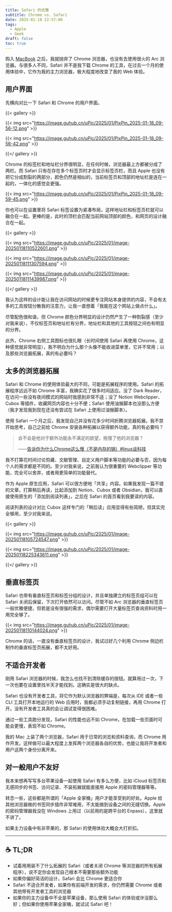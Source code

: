 ```yaml
---
title: Safari 的优雅
subtitle: Chrome vs. Safari
date: 2025-01-18 22:57:00
tags:
  - Apple
  - Geek
draft: false
toc: true
---
```


购入 [MacBook](/posts/揽物日志-vol-3/) 之后，我就抛弃了 Chrome 浏览器，也没有去使用很火的 Arc 浏览器。与很多人不同，Safari 并不是我下载 Chrome 的工具，在过去一个月的使用体验中，它作为我的主力浏览器，极大程度地改变了我的 Web 体验。

<!--more-->

## 用户界面

先横向对比一下 Safari 和 Chrome 的用户界面。

{{< gallery >}}

{{< img src="https://image.guhub.cn/uPic/2025/01/PixPin_2025-01-18_09-56-12.png" >}}

{{< img src="https://image.guhub.cn/uPic/2025/01/PixPin_2025-01-18_09-56-42.png" >}}

{{</ gallery >}}

Chrome 的标签栏和地址栏分界很明显，在任何时候，浏览器最上方都被分成了两栏。而 Safari 只有在存在多个标签页时才会显示标签页栏，而且 Apple 也没有把它分成割裂的两部分，颜色仍然是相似的，当前标签页和顶部的地址栏是连在一起的，一体化的感觉会更强。

{{< img src="https://image.guhub.cn/uPic/2025/01/PixPin_2025-01-18_09-59-45.png" >}}

你也可以在设置里将 Safari 标签设置为紧凑布局，这样地址栏和标签页栏就可以融合在一起。更棒的是，此时的顶栏会匹配当前网站顶部的颜色，和网页的设计融合在一起。

{{< gallery >}}

{{< img src="https://image.guhub.cn/uPic/2025/01/image-20250118110522601.png" >}}

{{< img src="https://image.guhub.cn/uPic/2025/01/image-20250118111307594.png" >}}

{{< img src="https://image.guhub.cn/uPic/2025/01/image-20250118111439987.png" >}}

{{</ gallery >}}

我认为这样的设计能让我在访问网站的时候更专注网站本身提供的内容，不会有太多的工具按钮分散我的注意力，让我一直想着「我能在这个网站上做点什么」。

尽管配色很和谐，但 Chrome 颜色分界明显的设计仍然产生了一种割裂感（至少对我来说），不仅标签页和地址栏有分界，地址栏和其他的工具按钮之间也有明显的分界。

此外，Chrome 右侧工具图标也很扎眼（长时间使用 Safari 再使用 Chrome，这种感觉就非常明显），我不明白为什么那个头像不能收进菜单里，它并不常用；以及那些浏览器拓展，真的有必要吗？

## 太多的浏览器拓展

Safari 和 Chrome 的使用体验最大的不同，可能是拓展程序的使用。Safari 的拓展程序远远不如 Chrome 丰富，我确实花了很多时间适应。没了 Dark Reader，在访问一些没有夜间模式的网站时我感到非常不适；没了 Notion Webclipper、Cubox 等插件，收藏网页内容也十分不便；Safari 使用油猴脚本也没那么方便（我才发现我到现在还没有尝试在 Safari 上使用过油猴脚本）。

使用 Safari 一个月之后，我发现自己并没有花多少时间折腾浏览器拓展。我不禁开始思考，自己之前给 Chrome 安装各种拓展以获得额外功能，真的有必要吗？

> 会不会是他对于额外功能永不满足的欲望，拖慢了他的浏览器？
>
> ——[告诉你为什么Chrome这么慢（不是内存的锅）#linus谈科技](https://www.bilibili.com/video/BV1Ut421K7bP/)

我不打算花时间讨论剪藏、文献管理、自定义用户脚本等功能的必要与否，因为每个人的需求都是不同的。至少对我来说，之前我认为很重要的 Webclipper 等功能，完全可以舍弃，或者用更简单的功能替代。

作为 Apple 原生应用，Safari 可以很方便地「共享」内容。如果我发现一篇不错的文章，打算稍后再读，比起添加到 Notion、Cubox 或者 Obsidian，我可以直接使用原生的「添加到阅读列表」，之后在 Safari 的首页看到我要读的内容。

阅读列表的设计对比 Cubox 这样专门的「稍后读」应用显得有些简陋，但其实完全够用，至少对我来说。

{{< gallery >}}

{{< img src="https://image.guhub.cn/uPic/2025/01/image-20250118105724547.png" >}}

{{< img src="https://image.guhub.cn/uPic/2025/01/image-20250118225343611.png" >}}

{{</ gallery >}}

## 垂直标签页

Safari 也带有垂直标签页和标签分组的设计，并且单独建立的标签页组可以在 Safari 关闭后保留，下次打开依然可以访问。尽管不如 Arc 浏览器的垂直标签页一般优雅便捷，但若是没有很强的需求，偶尔需要打开大量标签页查询资料时用一用完全够了。

{{< img src="https://image.guhub.cn/uPic/2025/01/image-20250118110144024.png" >}}

Chrome 的话，一直没有垂直标签页的设计，我试过好几个利用 Chrome 侧边栏制作的垂直标签页拓展，都不太好用。

## 不适合开发者

刚用 Safari 浏览器的时候，我怎么也找不到清除缓存的按钮。就算用过一次，下一次也要在设置里找半天才能找到。这确实是很大的缺点。

Safari 也没有开发者工具，将它作为默认浏览器的弊端是，每次从 IDE 或者一些 CLI 工具打开本地运行的 Web 应用时，我都必须手动复制链接，再用 Chrome 打开。没有开发者工具真的会让调试变得很困难。

通过一些工具跑分发现，Safari 的性能也远不如 Chrome，在加载一些页面时可能会更慢，表现不如 Chrome。

我的 Mac 上装了两个浏览器，Safari 用于日常的浏览和资料查询，而 Chrome 用作开发。这样做可以最大程度上发挥两个浏览器各自的优势，也能让我将开发者和用户这两个身份分离开来。

## 对一般用户不友好

我本来想再写写多台苹果设备一起使用 Safari 有多么方便，比如 iCloud 标签页和无感同步的书签、访问记录、不装拓展就能直接用 Apple 的密码管理器等等。

转念一些，这些都是所谓的「Apple 全家桶」用户才能享受到的好处。Apple 给其他浏览器做的书签同步插件非常难用，不太能做到设备之间的无缝切换。Apple 的密码管理器我没在 Windows 上用过（以前用的是跨平台的 Enpass），这里就不讲了。

如果主力设备中有非苹果的，那 Safari 的使用体验大概会大打折扣。

---

## ☕️ TL;DR

- 试着用用装不了什么拓展的 Safari（或者关闭 Chrome 等浏览器的所有拓展程序），说不定你会发现自己根本不需要那些额外功能
- 如果你偏好简洁的设计，Safari 会比 Chrome 更适合你
- Safari 不适合开发者，如果你有前端开发的需求，你仍然需要 Chrome 或者其他带有开发者工具的浏览器
- 如果你的主力设备中不全是苹果设备，那么使用 Safari 的体验或许没那么好；但如果你使用苹果全家桶，就试试 Safari 吧！

